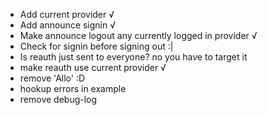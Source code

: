 - Add current provider √
- Add announce signin √
- Make announce logout any currently logged in provider √
- Check for signin before signing out :|
- Is reauth just sent to everyone? no you have to target it
- make reauth use current provider √
- remove 'Allo' :D
- hookup errors in example
- remove debug-log
